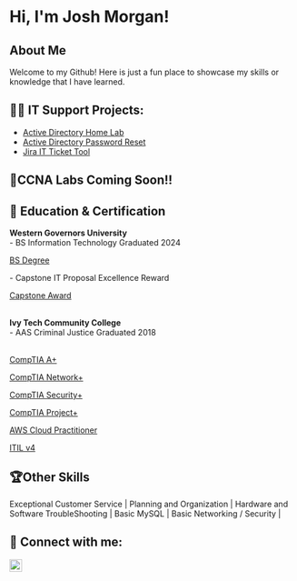 <h1>Hi, I'm Josh Morgan! <br/>

<h2>About Me </h2>



Welcome to my Github! Here is just a fun place to showcase my skills or knowledge that I have learned. 


<h2>👨‍💻 IT Support Projects:</h2>

- [Active Directory Home Lab](https://github.com/JMorgan-89/ActiveDirectoryHomeLab)
- [Active Directory Password Reset](https://github.com/JMorgan-89/Active-Directory-Password-Reset)
- [Jira IT Ticket Tool](https://github.com/JMorgan-89/Jira-Ticketing-System-Tool)

<h2>🛜CCNA Labs Coming Soon!!</h2>

  
  


  

<h2> 📖 Education & Certification </h2>
<b>Western Governors University</b><br>
- BS Information Technology Graduated 2024  <br> <p><a href="https://drive.google.com/file/d/1jgUvcRBZECoE9TWpwg_-sgbn0lW-b4vv/view?usp=drive_link">BS Degree  </a></p>
- Capstone IT Proposal Excellence Reward <p><a href="https://drive.google.com/file/d/197LxVDAHV_qEDbBozxVXWbGcoBUqhjsI/view?usp=drive_link">Capstone Award </a></p> 
<br><b>Ivy Tech Community College</b>
<br>- AAS Criminal Justice Graduated 2018
 <br><br><p><a href="https://drive.google.com/file/d/1ellekhWJQZ5iKrFpLYWQ7gy4B32i-q-q/view?usp=drive_link">CompTIA A+ </a></p> 
 <p><a href="https://drive.google.com/file/d/1i1ORUxsOQwkdxNdOPLkyj3lkQYBJgm3K/view?usp=drive_link">CompTIA Network+  </a></p>
 <p><a href="https://drive.google.com/file/d/1uXPAl8f-Y-OLmAQbY1LkPnm_TJgTaRSP/view?usp=drive_link">CompTIA Security+ </a></p> 
 <p><a href="https://drive.google.com/file/d/1K2_1sLKlkbjgVkENEmcHOS82LkEPQMbq/view?usp=drive_link">CompTIA Project+ </a></p>
 <p><a href="https://drive.google.com/file/d/1vnXT3plwUzEskjZl1NSZdUVIBgferoHy/view?usp=drive_link">AWS Cloud Practitioner </a></p>
 <p><a href="https://drive.google.com/file/d/1-k6c6I3ED8pPvELUHBU5J69-ah6BOKBh/view?usp=drive_link">ITIL v4 </a></p>

 

<h2>🏆Other Skills</h2>
Exceptional Customer Service | Planning and Organization | Hardware and Software TroubleShooting | Basic MySQL | Basic Networking / Security | 

<h2> 🤳 Connect with me:</h2>

[<img align="left" alt="JoshMorgan | LinkedIn" width="22px" src="https://cdn1.iconfinder.com/data/icons/logotypes/32/circle-linkedin-512.png" />][linkedin]

[linkedin]: https://www.linkedin.com/in/josh-morgan89/]



